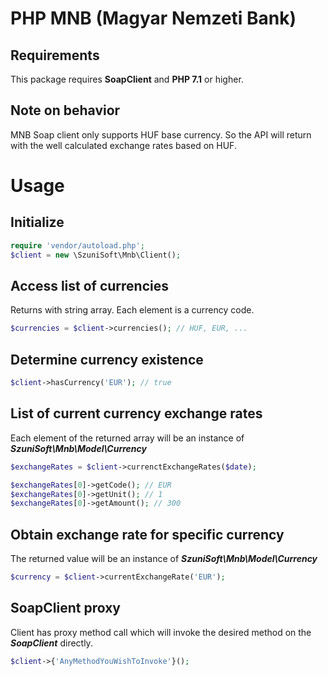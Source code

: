 # PHP MNB (Magyar Nemzeti Bank)

## Requirements
This package requires **SoapClient** and **PHP 7.1** or higher.

## Note on behavior
MNB Soap client only supports HUF base currency. So the API will return with the well calculated exchange rates based on HUF.

# Usage

## Initialize
```php
require 'vendor/autoload.php';
$client = new \SzuniSoft\Mnb\Client();
```
## Access list of currencies
Returns with string array. Each element is a currency code.
```php
$currencies = $client->currencies(); // HUF, EUR, ...
```

## Determine currency existence
```php
$client->hasCurrency('EUR'); // true
```

## List of current currency exchange rates
Each element of the returned array will be an instance of **_SzuniSoft\Mnb\Model\Currency_**
```php
$exchangeRates = $client->currenctExchangeRates($date);

$exchangeRates[0]->getCode(); // EUR
$exchangeRates[0]->getUnit(); // 1
$exchangeRates[0]->getAmount(); // 300
```

## Obtain exchange rate for specific currency
The returned value will be an instance of **_SzuniSoft\Mnb\Model\Currency_**
```php
$currency = $client->currentExchangeRate('EUR');
```

## SoapClient proxy
Client has proxy method call which will invoke the desired method on the _**SoapClient**_ directly.
```php
$client->{'AnyMethodYouWishToInvoke'}();
```